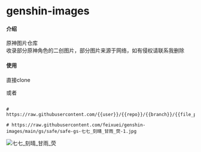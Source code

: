 # genshin-images  

#### 介绍  

原神图片仓库  
收录部分原神角色的二创图片，部分图片来源于网络，如有侵权请联系我删除  

#### 使用  

直接clone  

或者  

```shel

# https://raw.githubusercontent.com/{{user}}/{{repo}}/{{branch}}/{{file_path}}

# https://raw.githubusercontent.com/feixuei/genshin-images/main/gs/safe/safe-gs-七七_刻晴_甘雨_荧-1.jpg

```

![七七_刻晴_甘雨_荧](https://raw.githubusercontent.com/feixuei/genshin-images/main/gs/safe/safe-gs-七七_刻晴_甘雨_荧-1.jpg)
